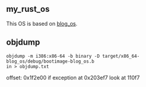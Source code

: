 ## my_rust_os
This OS is based on [blog_os](https://os.phil-opp.com).

## objdump

```
objdump -m i386:x86-64 -b binary -D target/x86_64-blog_os/debug/bootimage-blog_os.b
in > objdump.txt
```
offset: 0x1f2e00
if exception at 0x203ef7
look at 110f7
